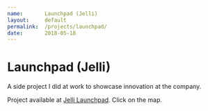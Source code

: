 ```yaml
---
name:       Launchpad (Jelli)
layout:     default
permalink:  /projects/launchpad/
date:       2018-05-18
---
```


# Launchpad (Jelli)

A side project I did at work to showcase innovation at the company.

Project available at [Jelli Launchpad](https://www.jelli.com/launchpad/). Click on the map.

